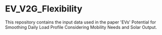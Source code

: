 # EV_V2G_Flexibility
This repository contains the input data used in the paper 'EVs' Potential for Smoothing Daily Load Profile Considering Mobility Needs and Solar Output.
